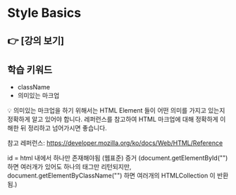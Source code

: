 # Style Basics

## 👉 [강의 보기]

## 학습 키워드

- className
- 의미있는 마크업

<aside>
💡 의미있는 마크업을 하기 위해서는 HTML Element 들이 어떤 의미를 가지고 있는지 정확하게 알고 있어야 합니다. 레퍼런스를 참고하여 HTML 마크업에 대해 정확하게 이해한 뒤 정리하고 넘어가시면 좋습니다.

참고 레퍼런스: https://developer.mozilla.org/ko/docs/Web/HTML/Reference

</aside>

id = html 내에서 하나만 존재해야됨 (웹표준)
증거 (document.getElementById("") 하면 여러개가 있어도 하나의 태그만 리턴되지만, 
document.getElementByClassName("") 하면 여러개의 HTMLCollection 이 반환됨.)